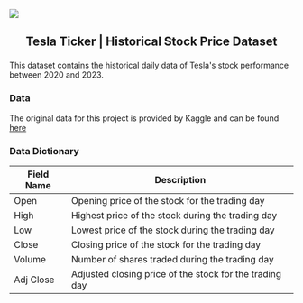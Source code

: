<p alight="center">
<img src="https://github.com/donmarcolaureano/tesla_ticker/assets/140132043/bc8d6726-f81e-4489-93fc-8d6a5bb9d4cc"/>
</p>

## <p style="text-align: center;">Tesla Ticker | Historical Stock Price Dataset </p>
This dataset contains the historical daily data of Tesla's stock performance between 2020 and 2023. 

### Data
The original data for this project is provided by Kaggle and can be found <a href="https://www.kaggle.com/datasets/muhammadibrahimqasmi/tesla-stock-insights-and-predictions">here</a>

### Data Dictionary
| Field Name | Description |
| ---------- | ----------- |
| Open | Opening price of the stock for the trading day | 
| High | Highest price of the stock during the trading day | 
| Low | Lowest price of the stock during the trading day | 
| Close | Closing price of the stock for the trading day | 
| Volume | Number of shares traded during the trading day | 
| Adj Close | Adjusted closing price of the stock for the trading day | 
